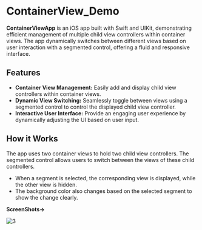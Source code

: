 # ContainerView_Demo

**ContainerViewApp** is an iOS app built with Swift and UIKit, demonstrating efficient management of multiple child view controllers within container views. The app dynamically switches between different views based on user interaction with a segmented control, offering a fluid and responsive interface.

## Features

- **Container View Management:** Easily add and display child view controllers within container views.  
- **Dynamic View Switching:** Seamlessly toggle between views using a segmented control to control the displayed child view controller.  
- **Interactive User Interface:** Provide an engaging user experience by dynamically adjusting the UI based on user input.  

## How it Works 

The app uses two container views to hold two child view controllers. The segmented control allows users to switch between the views of these child controllers.  

- When a segment is selected, the corresponding view is displayed, while the other view is hidden.  
- The background color also changes based on the selected segment to show the change clearly. 

**ScreenShots->**

![3](https://github.com/user-attachments/assets/e126e675-b87f-4886-83a2-23c76792b50d)

